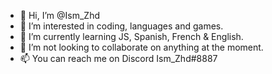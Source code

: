- 👋 Hi, I’m @Ism_Zhd
- 👀 I’m interested in coding, languages and games.
- 🌱 I’m currently learning JS, Spanish, French & English.
- 💞️ I’m not looking to collaborate on anything at the moment.
- 📫 You can reach me on Discord Ism_Zhd#8887

<!---
Its-IsmailZ/Its-IsmailZ is a ✨ special ✨ repository because its `README.md` (this file) appears on your GitHub profile.
You can click the Preview link to take a look at your changes.
--->
